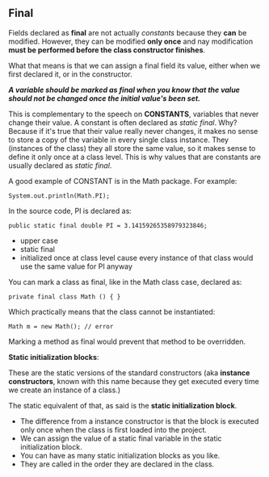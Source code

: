 ## Final

Fields declared as **final** are not actually _constants_ because they **can** be modified.
However, they can be modified **only once** and nay modification **must be performed before the class constructor finishes**.

What that means is that we can assign a final field its value, either when we first declared it, or in the constructor.

**_A variable should be marked as final when you know that the value should not be changed once the initial value's been set._**

This is complementary to the speech on **CONSTANTS**, variables that never change their value.
A constant is often declared as _static final_. Why?
Because if it's true that their value really never changes, it makes no sense to store a copy of the variable in every single class instance.
They (instances of the class) they all store the same value, so it makes sense to define it only once at a class level.
This is why values that are constants are usually declared as _static final_.

A good example of CONSTANT  is in the Math package.
For example:

`System.out.println(Math.PI);`

In the source code, PI is declared as:

`public static final double PI = 3.14159265358979323846;`
 - upper case
 - static final
 - initialized once at class level cause every instance of that class would use the same value for PI anyway
 
 You can mark a class as final, like in the Math class case, declared as:
 
 `private final class Math () {
 }`
 
 Which practically means that the class cannot be instantiated:
 
 `Math m = new Math(); // error`
 
Marking a method as final would prevent that method to be overridden.

**Static initialization blocks**:

These are the static versions of the standard constructors (aka **instance constructors**, 
known with this name because they get executed every time we create an instance of a class.)

The static equivalent of that, as said is the **static initialization block**. 
 - The difference from a instance constructor is that the block is executed only once when the class is first loaded into the project.
 - We can assign the value of a static final variable in the static initialization block.
 - You can have as many static initialization blocks as you like.
 - They are called in the order they are declared in the class.
